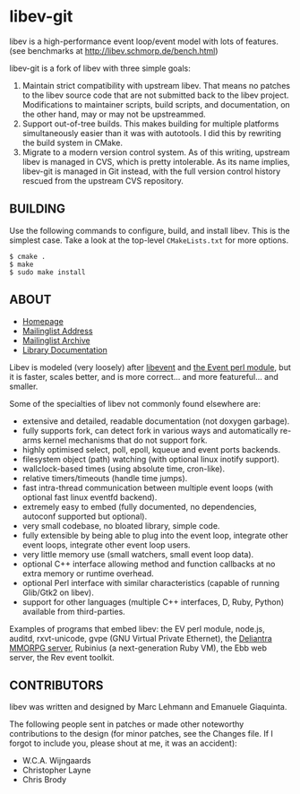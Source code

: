 libev-git
=========

libev is a high-performance event loop/event model with lots of features.
(see benchmarks at http://libev.schmorp.de/bench.html)

libev-git is a fork of libev with three simple goals:
1. Maintain strict compatibility with upstream libev. That means no patches to
   the libev source code that are not submitted back to the libev project.
   Modifications to maintainer scripts, build scripts, and documentation, on
   the other hand, may or may not be upstreammed.
2. Support out-of-tree builds. This makes building for multiple platforms
   simultaneously easier than it was with autotools. I did this by rewriting
   the build system in CMake.
3. Migrate to a modern version control system. As of this writing, upstream
   libev is managed in CVS, which is pretty intolerable. As its name implies,
   libev-git is managed in Git instead, with the full version control history
   rescued from the upstream CVS repository.

BUILDING
--------

Use the following commands to configure, build, and install libev. This is the
simplest case. Take a look at the top-level `CMakeLists.txt` for more options.

```shell
$ cmake .
$ make
$ sudo make install
```

ABOUT
-----

* [Homepage](http://software.schmorp.de/pkg/libev.html)
* [Mailinglist Address](mailto:libev@lists.schmorp.de)
* [Mailinglist Archive](http://lists.schmorp.de/cgi-bin/mailman/listinfo/libev)
* [Library Documentation](http://pod.tst.eu/http://cvs.schmorp.de/libev/ev.pod)

Libev is modeled (very loosely) after [libevent](https://github.com/libevent/libevent)
and [the Event perl module](http://search.cpan.org/perldoc?Event), but it is
faster, scales better, and is more correct... and more featureful... and
smaller.

Some of the specialties of libev not commonly found elsewhere are:
* extensive and detailed, readable documentation (not doxygen garbage).
* fully supports fork, can detect fork in various ways and automatically
  re-arms kernel mechanisms that do not support fork.
* highly optimised select, poll, epoll, kqueue and event ports backends.
* filesystem object (path) watching (with optional linux inotify support).
* wallclock-based times (using absolute time, cron-like).
* relative timers/timeouts (handle time jumps).
* fast intra-thread communication between multiple
   event loops (with optional fast linux eventfd backend).
* extremely easy to embed (fully documented, no dependencies,
  autoconf supported but optional).
* very small codebase, no bloated library, simple code.
* fully extensible by being able to plug into the event loop,
  integrate other event loops, integrate other event loop users.
* very little memory use (small watchers, small event loop data).
* optional C++ interface allowing method and function callbacks
  at no extra memory or runtime overhead.
* optional Perl interface with similar characteristics (capable
  of running Glib/Gtk2 on libev).
* support for other languages (multiple C++ interfaces, D, Ruby,
  Python) available from third-parties.

Examples of programs that embed libev: the EV perl module, node.js, auditd,
rxvt-unicode, gvpe (GNU Virtual Private Ethernet), the
[Deliantra MMORPG server](http://www.deliantra.net/), Rubinius
(a next-generation Ruby VM), the Ebb web server, the Rev event toolkit.

CONTRIBUTORS
------------

libev was written and designed by Marc Lehmann and Emanuele Giaquinta.

The following people sent in patches or made other noteworthy contributions to
the design (for minor patches, see the Changes file. If I forgot to include
you, please shout at me, it was an accident):

* W.C.A. Wijngaards
* Christopher Layne
* Chris Brody

